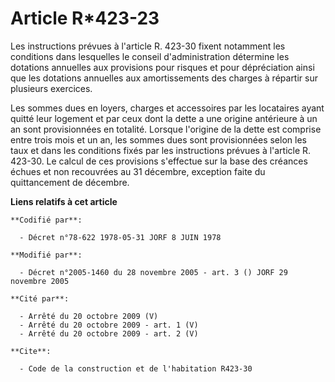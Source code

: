 # Article R*423-23

Les instructions prévues à l'article R. 423-30 fixent notamment les conditions dans lesquelles le conseil d'administration
détermine les dotations annuelles aux provisions pour risques et pour dépréciation ainsi que les dotations annuelles aux
amortissements des charges à répartir sur plusieurs exercices.

Les sommes dues en loyers, charges et accessoires par les locataires ayant quitté leur logement et par ceux dont la dette a
une origine antérieure à un an sont provisionnées en totalité. Lorsque l'origine de la dette est comprise entre trois mois et
un an, les sommes dues sont provisionnées selon les taux et dans les conditions fixés par les instructions prévues à
l'article R. 423-30. Le calcul de ces provisions s'effectue sur la base des créances échues et non recouvrées au 31 décembre,
exception faite du quittancement de décembre.

**Liens relatifs à cet article**

	**Codifié par**:

	  - Décret n°78-622 1978-05-31 JORF 8 JUIN 1978

	**Modifié par**:

	  - Décret n°2005-1460 du 28 novembre 2005 - art. 3 () JORF 29 novembre 2005

	**Cité par**:

	  - Arrêté du 20 octobre 2009 (V)
	  - Arrêté du 20 octobre 2009 - art. 1 (V)
	  - Arrêté du 20 octobre 2009 - art. 2 (V)

	**Cite**:

	  - Code de la construction et de l'habitation R423-30
